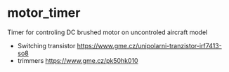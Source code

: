 # motor_timer
Timer for controling DC brushed motor on uncontroled aircraft model

 - Switching transistor https://www.gme.cz/unipolarni-tranzistor-irf7413-so8
 - trimmers https://www.gme.cz/pk50hk010
